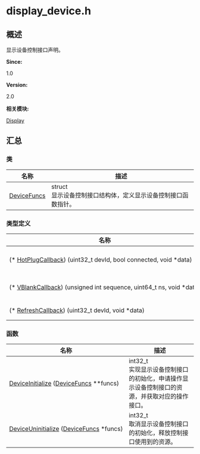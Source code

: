 # display_device.h


## 概述

显示设备控制接口声明。

**Since:**

1.0

**Version:**

2.0

**相关模块:**

[Display](_display.md)


## 汇总


### 类

  | 名称 | 描述 | 
| -------- | -------- |
| [DeviceFuncs](_device_funcs.md) | struct<br/>显示设备控制接口结构体，定义显示设备控制接口函数指针。 | 


### 类型定义

  | 名称 | 描述 | 
| -------- | -------- |
| (\*&nbsp;[HotPlugCallback](_display.md#hotplugcallback))&nbsp;(uint32_t&nbsp;devId,&nbsp;bool&nbsp;connected,&nbsp;void&nbsp;\*data) | typedef&nbsp;void&nbsp;\*<br/>热插拔事件回调 | 
| (\*&nbsp;[VBlankCallback](_display.md#vblankcallback))&nbsp;(unsigned&nbsp;int&nbsp;sequence,&nbsp;uint64_t&nbsp;ns,&nbsp;void&nbsp;\*data) | typedef&nbsp;void&nbsp;\*<br/>VBlank&nbsp;事件回调。 | 
| (\*&nbsp;[RefreshCallback](_display.md#refreshcallback))&nbsp;(uint32_t&nbsp;devId,&nbsp;void&nbsp;\*data) | typedef&nbsp;void&nbsp;\*<br/>刷新请求回调 | 


### 函数

  | 名称 | 描述 | 
| -------- | -------- |
| [DeviceInitialize](_display.md#deviceinitialize)&nbsp;([DeviceFuncs](_device_funcs.md)&nbsp;\*\*funcs) | int32_t<br/>实现显示设备控制接口的初始化，申请操作显示设备控制接口的资源，并获取对应的操作接口。 | 
| [DeviceUninitialize](_display.md#deviceuninitialize)&nbsp;([DeviceFuncs](_device_funcs.md)&nbsp;\*funcs) | int32_t<br/>取消显示设备控制接口的初始化，释放控制接口使用到的资源。 | 
